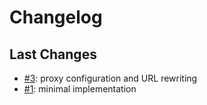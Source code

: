 # Changelog

## Last Changes

- [#3](https://github.com/LaxarApps/component-browser/issues/3): proxy configuration and URL rewriting
- [#1](https://github.com/LaxarApps/component-browser/issues/1): minimal implementation
